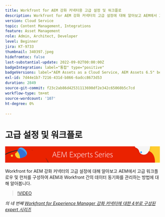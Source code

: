 ```yaml
---
title: Workfront for AEM 강화 커넥터용 고급 설정 및 워크플로
description: Workfront for AEM 강화 커넥터의 고급 설정에 대해 알아보고 AEM에서 고급 워크플로우 및 런처를 구성하여 AEM과 Workfront 간의 데이터 동기화를 관리하는 방법에 대해 알아봅니다.
version: Cloud Service
topic: Content Management, Integrations
feature: Asset Management
role: Admin, Architect, Developer
level: Beginner
jira: KT-9733
thumbnail: 340397.jpeg
hidefromtoc: false
last-substantial-update: 2022-09-02T00:00:00Z
badgeIntegration: label="통합" type="positive"
badgeVersions: label="AEM Assets as a Cloud Service, AEM Assets 6.5" before-title="false"
exl-id: 7d44e1b7-7216-431d-b866-6adcc8673d53
duration: 2849
source-git-commit: f23c2ab86d42531113690df2e342c65060b5c7cd
workflow-type: tm+mt
source-wordcount: '107'
ht-degree: 0%

---
```


# 고급 설정 및 워크플로

![AEM 전문가 시리즈](./assets/banner.png)

Workfront for AEM 강화 커넥터의 고급 설정에 대해 알아보고 AEM에서 고급 워크플로우 및 런처를 구성하여 AEM과 Workfront 간의 데이터 동기화를 관리하는 방법에 대해 알아봅니다.

>[!VIDEO](https://video.tv.adobe.com/v/340397?quality=12&learn=on)

_의 네 번째 [Workfront for Experience Manager 강화 커넥터에 대한 4부로 구성된 expert 시리즈](./overview.md)_
